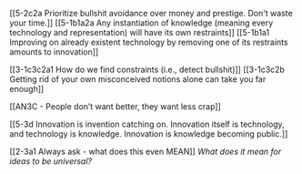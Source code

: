 [[5-2c2a Prioritize bullshit avoidance over money and prestige. Don't waste your time.]]
[[5-1b1a2a Any instantiation of knowledge (meaning every technology and representation) will have its own restraints]]
[[5-1b1a1 Improving on already existent technology by removing one of its restraints amounts to innovation]]

[[3-1c3c2a1 How do we find constraints (i.e., detect bullshit)]]
[[3-1c3c2b Getting rid of your own misconceived notions alone can take you far enough]]

[[AN3C - People don’t want better, they want less crap]]

[[5-3d Innovation is invention catching on. Innovation itself is technology, and technology is knowledge. Innovation is knowledge becoming public.]]

[[2-3a1 Always ask - what does this even MEAN]]
	*What does it mean for ideas to be universal?*